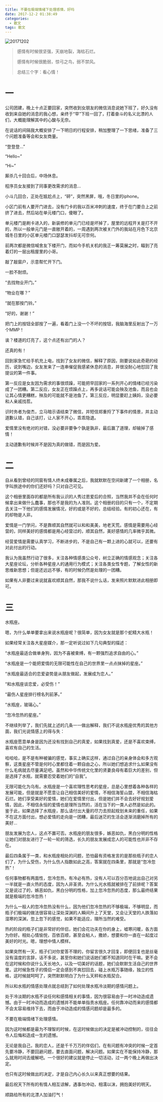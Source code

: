```yaml
---
title: 不要在极端情绪下处理感情，好吗
date: 2017-12-2 01:38:49
categories:
  - 散文
tags: 散文
---
```


![20171202](/imgs/1512149947742.jpg)

> 感情有时候很坚强，天崩地裂，海枯石烂。
>
> 感情有时候很脆弱，惊弓之鸟，弱不禁风。
>
> 总结三个字：看心情！

# 一

公司团建，晚上十点正要回家，突然收到女朋友的微信消息说她下班了，好久没有收到来自她的消息的我心想，亲终于“早”下班一回了，打着奋斗的名义北漂的人们，大概能理解其中的心酸与无奈。

在说话的间隔我大概安排了一下明日的行程安排，稍加整理了一下思绪，准备了三个问题准备等会和女友商量。

<!-- more -->

“登登登…”

“Hello~”

“Hi~”

厮杀几十回合后，中场休息。

程序员女友接到了同事更改需求的消息…

小斗几回合，正处在尴尬点上，“砰”，突然黑屏，哦，冬日里的iphone。

小区门前有人要开门进去，没有门卡的我以百米冲刺的速度，终于在门要合上之前挤了进去，然后站在单元楼门口，傻眼了。

单元楼门是刷卡进入的，新装修的单元门已经是坏掉了，屋里的远程开关是打不开的，所以一般单元门是一直敞开着的，一周遇到两次被关门外的我站在月色下北京城冬日里的小区单元楼门口瑟瑟发抖却无可奈何。

前两次都是微信喊舍友下楼开门，而如今手机关机的我正一筹莫展之时，瞄到了亮着灯的一层出租屋里的小哥。

敲了敲窗户，示意帮忙开下门。

一脸不耐烦。

“去找物业开门。”

“物业在哪？”

“就在那按门铃。”

“好的，谢谢！”

把门上的按钮全部按了一遍，看着门上没一个不坏的按钮，我脑海里反射出了一万个MMP！

诶？楼道的灯亮了，这个点还有出门的人？

还真的有！

回到家急忙给手机充上电，找到了女友的微信，解释了原因，刚要说如此奇葩的经历，说到嘴边，女友发来了一连串催促我感紧休息的消息，并很没耐心地怼回了我提议的第一件事。

第一反应是女友因为需求的事很烦躁，可能把早回家的一系列开心的情绪已经污染成了一团糟。第二反应，女友正在烦躁点上，再多说话可能会殃及池鱼，而且也会让其心情更糟糕，殃及的可能就不是池鱼了。第三反应，明显要赶上姨妈，没必要和人亲戚找茬。

识时务者为俊杰，立马暗示语结束了微信，并短信郑重捋了下事件的情景，并主动道歉认错，自己该打，让人家不开心，乖乖隐退。

爱情里没有绝对的对错，没必要非要争个孰是孰非，最后赢了道理，却输掉了感情！

主动道歉有时候并不是因为真的做错，而是因为爱。

# 二

自从看到曾经的同窗有情人终未成眷属之后，我就默默在空间新建了一个相册，名字叫旅途中的你们还好吗？只对自己可见。

这个相册里面存的都是所有我认识的人秀过恩爱后的合照，当然我并不会在任何时候拿出来做什么蠢事，那也不是我的为人准则。这个相册的目的只有一个，不定期去关注一下他们的感情发展情况，好的或是不好的，总结经验。有的初心还在，有的却物是人非。

爱情是一门学问，不是靠顺其自然就可以和和美美，地老天荒。感情是需要用心经营的，同样美好的感情都是用心经营过的，顺其自然，美好感情的几率微乎其微。

经营爱情是需要认真学习，不断进步的，不是自己有一颗上进的心就可以，还要有对此付出的行动。

我认为我虽然行动了很多，关注各种情感类公众号，树立正确的情感观念；关注各大星座论坛，分析各种星座人的通用行为模式；关注各类女性专题，了解女性的新思维新思想；但是还远远不够，有的时候仍然是处理的一团糟。

如果有人非要过来说就喜欢顺其自然，那我不说什么话，发来照片默默进此相册即可。

# 三

水瓶座。

嗯，为什么单单要拿出来说水瓶座呢？很简单，因为女友就是那个蛇精大水瓶！

如果经常关注各大星座媒介，那一定听说过如下几句典型的描述：

“水瓶座最适合做单身狗，因为不喜被束缚，有一颗强烈追求自由的心。”

“水瓶座是一个能把爱情的无限可能性在自己的世界里一点点抹掉的星座。”

“水瓶座最适合的恋爱姿势是从朋友做起，发展成为恋人。”

“和水瓶座谈恋爱，必受伤！”

“最伤人星座排行榜名列前茅。”

“水瓶座，玻璃心。”

“忽冷忽热的星座。”

不继续列举了，我们先就上述的几条一一做出解释，我们不说水瓶座优秀的其他方面，我们光说情感上的得与失：

水瓶座愿意单身是因为还没有找到自己的真爱，如果找到真爱，还是不喜欢束缚，喜欢有自己的生活。

哈哈哈，是不是有种被骗的感觉，事实上确实这样，通过自己的亲身体会和多方观察，这类星座不管是何时心里都住着一颗自由之心，所以她们想追求什么如果没有什么毛病就去尽量满足吧。虽然和中华传统文化里的贤妻良母有着巨大的差别，但是选择了水瓶，就需要忍受着她们的“自我”。

无限可能化为乌有。水瓶座是一个喜欢理性思考的星座，总是心里想着各种各样的发展可能，但是就是不愿意让自己相信美好的爱情，不相信海誓山盟，不相信海枯石烂。她们享受美好的爱情，她们在爱情里付出，但是她们并不会去好好规划爱情，因此，不相信永恒的爱情也是理所当然的，活在当下的一类人必然是如此的。鉴于此，如果选择了水瓶座，那么请付出大量的尽力去担起规划未来的重任，如果不在这方面付出，想必爱情的走向是一团糟，最后迷茫的生活会逐渐消磨掉所有的美好…

朋友发展为恋人，这点不置可否。水瓶座的朋友很多，嫉恶如仇，黑白分明的性格让她们对朋友进行了一轮一轮的筛选，长久的朋友发展成恋人的可能性也并非不存在。

最后四条属于一类，和水瓶座相处的问题，恐怕最有资格发言的是那些瓶子的恋人们了，为什么受伤，为什么伤人指数如此之高，答案就在四条里，那就是“忽冷忽热”！

任何事物都有两面性，忽冷忽热，有冷必有热，没有人可以百分百地说出自己对另一半就是一直火热的态度，因为人非圣贤。为什么光水瓶就被排在了前排呢？答案又是说过了的，嫉恶如仇，黑白分明的性格，加上忽冷忽热的态度，那么最终结果就是极端的忽冷忽热！

为什么一般人的忽冷忽热没有什么，因为他们忽冷忽热的不够极端，不够明显，而瓶子们极端的做法很容易让深处深渊的人瞬间升上了天堂，又会让天堂的人跌落如湿寒的深渊，忽上忽下的感觉，如果不能适应，理所当然的难受。

热的阶段的瓶子们是非常好的伴侣，她们会花功夫在你的身上，嘘寒问暖，各方面为你好。相处心情愉悦，百依百顺，甚至会粘人，撒娇，想要和你一直在一起度过美好的时光。嗯，理想中情人模样。

如果突然有一天，瓶子们对你爱答不理的，你留言很久才回复，即便回复也是丝毫没有温度的言辞，话不多说，甚至你和她们说话她们都不知道同时在干嘛。更不会在这时候和你说什么天长地久，以及一切美好的话题，她们会默默生活自己的世界里。这时候急性子的情侣一定会感到不爽怼回去，碰上水瓶万事随缘，独立的性格，这时候就呵呵了，突然默默明白了为什么天秤和水瓶契合。

所以和水瓶的情感处理点就总结到了如何处理水瓶冷淡期的感情问题上。

处于冷淡期的水瓶不谈任何和感情相关的事情，因为很容易由于一时冲动造成遗憾。由于一时冲动而造成的遗憾并不能单单指责水瓶座。任何靠冲动而来的感情都不会太容易维持下去，而由于冲动造成的情感问题却是最多的。

不要在极端情绪下处理感情。

因为这时候都是最为不理智的时候，在这时候做出的决定是被冲动控制的，往往会令人后悔和造成一生的遗憾。

无论是我自己，我的恋人，还是千千万万的伴侣们，在有问题有冲突的时候一定首先要冷静，不要回避问题，要去直面问题，解决问题。如果实在不能保持冷静，那么就用时间去缓解吧。一个很好的建议就是停止一切活动，过一两个晚上再做出决定。

也只有这时候做出的决定，才是自己内心长久以来真正想要的结果。

最后祝天下所有的有情人相互谅解，遇事勿冲动，相濡以沫，拥抱美好的明天。

顺路给所有的北漂人加油打气！